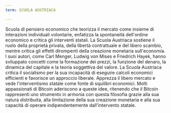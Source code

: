 ```yaml
---
term: SCUOLA AUSTRIACA

---
```

Scuola di pensiero economico che teorizza il mercato come insieme di interazioni individuali volontarie, enfatizza la spontaneità dell'ordine economico e critica gli interventi statali. La Scuola Austriaca sostiene il ruolo della proprietà privata, della libertà contrattuale e del libero scambio, mentre critica gli effetti dirompenti della creazione monetaria sull'economia. I suoi autori, come Carl Menger, Ludwig von Mises e Friedrich Hayek, hanno sviluppato concetti come la formazione dei prezzi, la funzione del denaro, la dinamica del capitale e la teoria soggettiva del valore. La Scuola Austriaca critica il socialismo per la sua incapacità di eseguire calcoli economici efficienti e favorisce un approccio liberale. Apprezza il libero mercato e vede l'interventismo statale come fonte di squilibri economici. Molti appassionati di Bitcoin aderiscono a queste idee, ritenendo che il Bitcoin rappresenti uno strumento in armonia con questa filosofia grazie alla sua natura distribuita, alla limitazione della sua creazione monetaria e alla sua capacità di operare indipendentemente dall'intervento statale.
